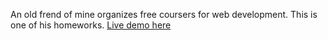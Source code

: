 An old frend of mine organizes free coursers for web development. 
This is one of his homeworks. 
[Live demo here](https://gonaumov.github.io/anastasTask/)